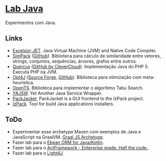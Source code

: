 # [Lab Java](https://github.com/walisonmoreira/lab-java)

Experimentos com Java.

## Links

* [Excelsior JET](https://www.excelsiorjet.com). Java Virtual Machine (JVM) and Native Code Compiler.
* [SimPack](https://files.ifi.uzh.ch/ddis/oldweb/ddis/research/simpack) ([GitHub](https://github.com/Sciss/SimPack)). Biblioteca para cálculo de similaridade entre vetores, strings, conjuntos, sequências, árvores, grafos entre outros.
* [Quercus](http://quercus.caucho.com) ([GitHub by CleverCloud](https://github.com/CleverCloud/Quercus)). Implementação Java do PHP 5. Executa PHP na JVM.
* [Opt4J](http://opt4j.org) ([Source Forge](http://opt4j.sourceforge.net), [GitHub](https://github.com/felixreimann/opt4)). Biblioteca para otimização com meta-heurística.
* [OpenTS](https://www.coin-or.org/Ots). Biblioteca para implementar o algorítimo Tabu Search.
* [YAJSW](http://yajsw.sourceforge.net). Yet Another Java Service Wrapper.
* [PackJacket](http://packjacket.sourceforge.net). PackJacket is a GUI frontend to the IzPack project.
* [IzPack](http://izpack.org). Tool for build Java applications installers.

## ToDo

* Experimentar esse archetype Maven com exemplos de Java e JavaScript na GraalVM. [Graal JS Archetype](https://github.com/graalvm/graal-js-archetype).
* Fazer lab para o [Ebean ORM for Java/Kotlin](http://ebean-orm.github.io).
* Fazer lab para o [ActFramework - Enterprise grade. Half the code.](http://actframework.org).
* Fazer lab para o [Light4J](https://github.com/networknt/light-4j).